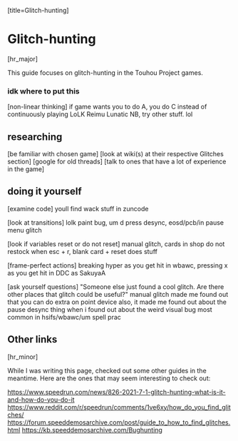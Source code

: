 [title=Glitch-hunting]
# Glitch-hunting

[hr_major]  

This guide focuses on glitch-hunting in the Touhou Project games.


### idk where to put this

[non-linear thinking]
if game wants you to do A, you do C
instead of continuously playing LoLK Reimu Lunatic NB, try other stuff. lol

## researching

[be familiar with chosen game]
[look at wiki(s) at their respective Glitches section]
[google for old threads]
[talk to ones that have a lot of experience in the game]

## doing it yourself

[examine code]
youll find wack stuff in zuncode

[look at transitions]
lolk paint bug, um d press desync, eosd/pcb/in pause menu glitch

[look if variables reset or do not reset]
manual glitch, cards in shop do not restock when esc + r, blank card + reset does stuff

[frame-perfect actions]
breaking hyper as you get hit in wbawc, pressing x as you get hit in DDC as SakuyaA

[ask yourself questions]
"Someone else just found a cool glitch. Are there other places that glitch could be useful?"
manual glitch made me found out that you can do extra on point device
also, it made me found out about the pause desync thing when i found out about the weird visual bug most common in hsifs/wbawc/um spell prac 


## Other links
[hr_minor]

While I was writing this page, checked out some other guides in the meantime. Here are the ones that may seem interesting to check out:

https://www.speedrun.com/news/826-2021-7-1-glitch-hunting-what-is-it-and-how-do-you-do-it
https://www.reddit.com/r/speedrun/comments/1ve6xy/how_do_you_find_glitches/
https://forum.speeddemosarchive.com/post/guide_to_how_to_find_glitches.html
https://kb.speeddemosarchive.com/Bughunting






